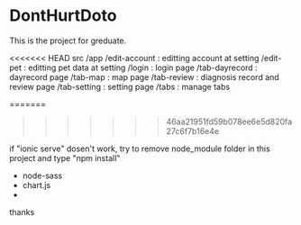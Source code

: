 # DontHurtDoto

This is the project for greduate.

<<<<<<< HEAD
src
  /app
    /edit-account   : editting account at setting
    /edit-pet       : editting pet data at setting
    /login          : login page
    /tab-dayrecord  : dayrecord page
    /tab-map        : map page
    /tab-review     : diagnosis record and review page
    /tab-setting    : setting page
    /tabs           : manage tabs

=======
>>>>>>> 46aa21951fd59b078ee6e5d820fa27c6f7b16e4e

if "ionic serve" dosen't work, try to remove node_module folder in this project and type "npm install"

- node-sass
- chart.js
- 

thanks
